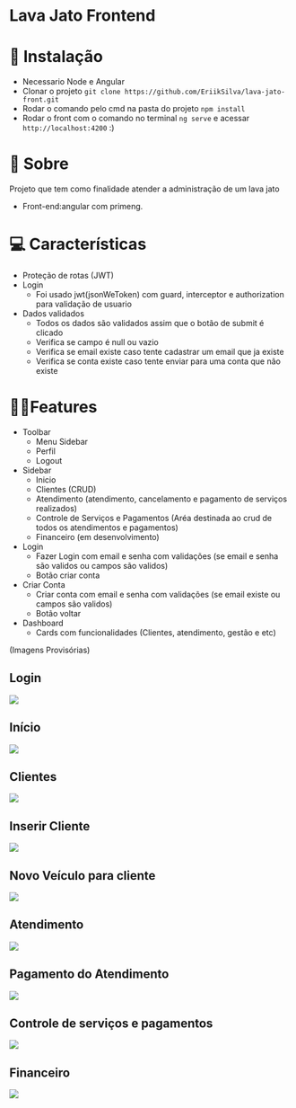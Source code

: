 # Lava Jato Frontend

# 💾 Instalação
- Necessario Node e Angular
- Clonar o projeto ```git clone https://github.com/EriikSilva/lava-jato-front.git```
- Rodar o comando pelo cmd na pasta do projeto ```npm install```
- Rodar o front com o comando no terminal ```ng serve``` e acessar ```http://localhost:4200``` :)

# 💬 Sobre
Projeto que tem como finalidade atender a administração de um lava jato
<br>
- Front-end:angular com primeng.

# 💻 Características
- Proteção de rotas (JWT)
- Login 
  - Foi usado jwt(jsonWeToken) com guard, interceptor e authorization para validação de usuario
- Dados validados
  - Todos os dados são validados assim que o botão de submit é clicado 
  - Verifica se campo é null ou vazio
  - Verifica se email existe caso tente cadastrar um email que ja existe
  - Verifica se conta existe caso tente enviar para uma conta que não existe

# 🐱‍👤Features
- Toolbar
  - Menu Sidebar
  - Perfil
  - Logout
- Sidebar
  - Inicio
  - Clientes (CRUD)
  - Atendimento (atendimento, cancelamento e pagamento de serviços realizados)
  - Controle de Serviços e Pagamentos (Aréa destinada ao crud de todos os atendimentos e pagamentos)
  - Financeiro (em desenvolvimento)
- Login
  - Fazer Login com email e senha com validações (se email e senha são validos ou campos são validos)
  - Botão criar conta
- Criar Conta
  - Criar conta com email e senha com validações (se email existe ou campos são validos)
  - Botão voltar
- Dashboard 
  - Cards com funcionalidades (Clientes, atendimento, gestão e etc)
 
(Imagens Provisórias)

<h2>Login</h2>
<img src="https://github.com/EriikSilva/lava-jato-front/assets/61124602/2b1fce67-595c-4b52-a9b1-4ec8ede7f4b6"/>

<h2>Início</h2>
<img src="https://github.com/EriikSilva/lava-jato-front/assets/61124602/2ebb5ec4-448a-4b4b-a8bf-db5e9dc4b1db"/>

<h2>Clientes</h2>
<img src="https://github.com/EriikSilva/lava-jato-front/assets/61124602/1f2220bf-323a-469e-ad33-004ec809bebc" />

<h2>Inserir Cliente</h2>
<img src="https://github.com/EriikSilva/lava-jato-front/assets/61124602/9dcaa847-0508-481a-aa9a-d01568751cc2" />

<h2>Novo Veículo para cliente</h2>
<img src="https://github.com/EriikSilva/lava-jato-front/assets/61124602/f69cb088-dfe0-4914-ba9f-c472f4156860" />

<h2>Atendimento</h2>
<img src="https://github.com/EriikSilva/lava-jato-front/assets/61124602/bc9a3c58-274a-4635-b228-29c4ca880df7"/>

<h2>Pagamento do Atendimento</h2>
<img src="https://github.com/EriikSilva/lava-jato-front/assets/61124602/0a22e78e-310d-4208-ac11-af98cf1f6f06"/>

<h2>Controle de serviços e pagamentos</h2>
<img src="https://github.com/EriikSilva/lava-jato-front/assets/61124602/0eb9e879-6bb6-4d24-9753-83180df5eea2"/>

<h2>Financeiro</h2>
<img src="https://github.com/EriikSilva/lava-jato-front/assets/61124602/71fba415-4ee5-41f0-9688-c85a898505da"/>


